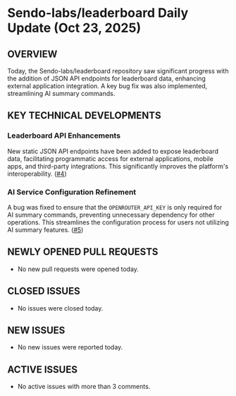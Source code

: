 # Sendo-labs/leaderboard Daily Update (Oct 23, 2025)
## OVERVIEW 
Today, the Sendo-labs/leaderboard repository saw significant progress with the addition of JSON API endpoints for leaderboard data, enhancing external application integration. A key bug fix was also implemented, streamlining AI summary commands.

## KEY TECHNICAL DEVELOPMENTS

### Leaderboard API Enhancements
New static JSON API endpoints have been added to expose leaderboard data, facilitating programmatic access for external applications, mobile apps, and third-party integrations. This significantly improves the platform's interoperability. ([#4](https://github.com/Sendo-labs/leaderboard/pull/4))

### AI Service Configuration Refinement
A bug was fixed to ensure that the `OPENROUTER_API_KEY` is only required for AI summary commands, preventing unnecessary dependency for other operations. This streamlines the configuration process for users not utilizing AI summary features. ([#5](https://github.com/Sendo-labs/leaderboard/pull/5))

## NEWLY OPENED PULL REQUESTS
- No new pull requests were opened today.

## CLOSED ISSUES
- No issues were closed today.

## NEW ISSUES
- No new issues were reported today.

## ACTIVE ISSUES
- No active issues with more than 3 comments.